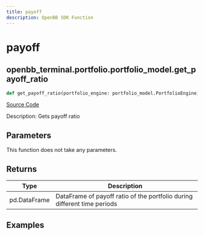 ```yaml
---
title: payoff
description: OpenBB SDK Function
---
```


# payoff

## openbb_terminal.portfolio.portfolio_model.get_payoff_ratio

```python title='openbb_terminal/portfolio/portfolio_model.py'
def get_payoff_ratio(portfolio_engine: portfolio_model.PortfolioEngine) -> None
```
[Source Code](https://github.com/OpenBB-finance/OpenBBTerminal/tree/main/openbb_terminal/portfolio/portfolio_model.py#L1478)

Description: Gets payoff ratio

## Parameters

This function does not take any parameters.

## Returns

| Type | Description |
| ---- | ----------- |
| pd.DataFrame | DataFrame of payoff ratio of the portfolio during different time periods |

## Examples

